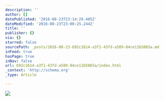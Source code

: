 ```yaml
---
description: ''
author: []
datePublished: '2016-08-23T23:14:29.405Z'
dateModified: '2016-08-23T23:00:25.244Z'
title: ''
publisher: {}
via: {}
starred: false
sourcePath: _posts/2016-08-23-692c1614-a3f1-43fd-a589-04ce11b5865a.md
inFeed: true
hasPage: true
inNav: false
url: 692c1614-a3f1-43fd-a589-04ce11b5865a/index.html
_context: 'http://schema.org'
_type: Article

---
```

![](https://the-grid-user-content.s3-us-west-2.amazonaws.com/231f7bd9-25ee-48ab-9301-5bf7b759cfc2.jpg)